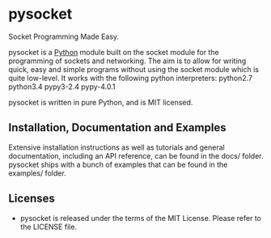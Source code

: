 pysocket
========

Socket Programming Made Easy.

pysocket is a [Python](https://www.python.org) module built on the socket
module for the programming of sockets and networking. The aim is to allow for
writing quick, easy and simple programs without using the socket module which
is quite low-level. It works with the following python interpreters:
python2.7
python3.4
pypy3-2.4
pypy-4.0.1

pysocket is written in pure Python, and is MIT licensed.

Installation, Documentation and Examples
----------------------------------------

Extensive installation instructions as well as tutorials and general
documentation, including an API reference, can be found in the docs/ folder.
pysocket ships with a bunch of examples that can be found in the examples/ folder.

Licenses
--------

- pysocket is released under the terms of the MIT License. Please refer to the
  LICENSE file.

